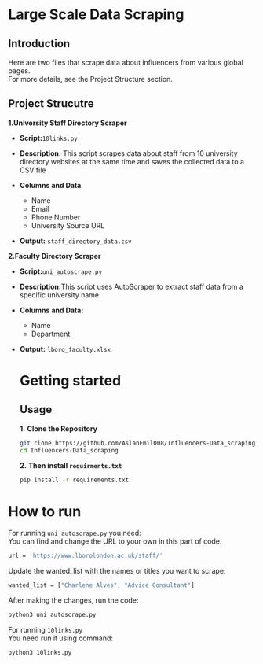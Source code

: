 # Large Scale Data Scraping

## Introduction
Here are two files that scrape data about influencers from various global pages.<br>
For more details, see the Project Structure section.

## Project Strucutre
<b>1.University Staff Directory Scraper</b>

- <b>Script:</b>`10links.py`
- <b>Description:</b> This script scrapes data about staff from 10 university directory websites at the same time and saves the collected data to a CSV file
- <b>Columns and Data</b>
  - Name
  - Email 
  - Phone Number 
  - University Source URL

- <b>Output:</b> `staff_directory_data.csv`

<b>2.Faculty Directory Scraper</b>
- <b>Script:</b>`uni_autoscrape.py`
- <b>Description:</b>This script uses AutoScraper to extract staff data from a specific university name. 
- <b>Columns and Data:</b>
  - Name
  - Department

- <b>Output:</b> `lboro_faculty.xlsx`


  # Getting started
  ## Usage
  **1.** <b>Clone the Repository</b>
  ```bash
  git clone https://github.com/AslanEmil008/Influencers-Data_scraping.git
  cd Influencers-Data_scraping

  ```
  **2.** <b>Then install `requirments.txt`</b>
  ```bash
  pip install -r requirements.txt
  ```

# How to run
For running `uni_autoscrape.py` you need: <br>
You can find and change the URL to your own in this part of code. 
```bash
url = 'https://www.lborolondon.ac.uk/staff/'
```
Update the wanted_list with the names or titles you want to scrape: 
```bash
wanted_list = ["Charlene Alves", "Advice Consultant"]
```
After making the changes, run the code:

```bash
python3 uni_autoscrape.py
```

For running `10links.py` <br>
You need run it using command:
```bash
python3 10links.py
```






  



